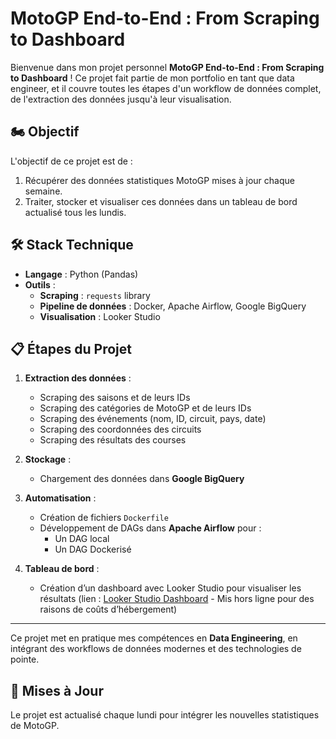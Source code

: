 # MotoGP End-to-End : From Scraping to Dashboard

Bienvenue dans mon projet personnel **MotoGP End-to-End : From Scraping to Dashboard** ! Ce projet fait partie de mon portfolio en tant que data engineer, et il couvre toutes les étapes d'un workflow de données complet, de l'extraction des données jusqu'à leur visualisation.

## 🏍️ Objectif

L'objectif de ce projet est de :
1. Récupérer des données statistiques MotoGP mises à jour chaque semaine.
2. Traiter, stocker et visualiser ces données dans un tableau de bord actualisé tous les lundis.

## 🛠️ Stack Technique

- **Langage** : Python (Pandas)
- **Outils** :
  - **Scraping** : `requests` library
  - **Pipeline de données** : Docker, Apache Airflow, Google BigQuery
  - **Visualisation** : Looker Studio

## 📋 Étapes du Projet

1. **Extraction des données** :
   - Scraping des saisons et de leurs IDs
   - Scraping des catégories de MotoGP et de leurs IDs
   - Scraping des événements (nom, ID, circuit, pays, date)
   - Scraping des coordonnées des circuits
   - Scraping des résultats des courses

2. **Stockage** :
   - Chargement des données dans **Google BigQuery**

3. **Automatisation** :
   - Création de fichiers `Dockerfile`
   - Développement de DAGs dans **Apache Airflow** pour :
     - Un DAG local
     - Un DAG Dockerisé

4. **Tableau de bord** :
   - Création d’un dashboard avec Looker Studio pour visualiser les résultats (lien : [Looker Studio Dashboard](https://lookerstudio.google.com/s/unJ9m98Qefg) - Mis hors ligne pour des raisons de coûts d’hébergement)

---

Ce projet met en pratique mes compétences en **Data Engineering**, en intégrant des workflows de données modernes et des technologies de pointe. 

## 🔄 Mises à Jour

Le projet est actualisé chaque lundi pour intégrer les nouvelles statistiques de MotoGP.
